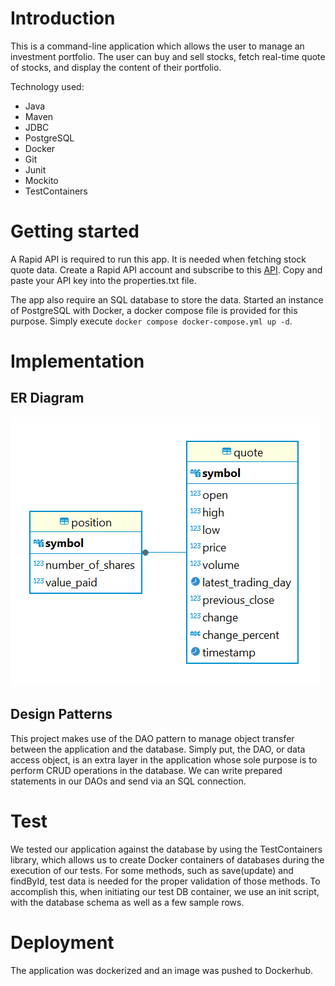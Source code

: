 # Introduction
This is a command-line application which allows the user to manage an investment portfolio. The user can buy and sell 
stocks, fetch real-time quote of stocks, and display the content of their portfolio.

Technology used:
- Java
- Maven
- JDBC
- PostgreSQL
- Docker
- Git
- Junit
- Mockito
- TestContainers

# Getting started
A Rapid API is required to run this app. It is needed when fetching stock quote data. Create a Rapid API account and 
subscribe to this [API](https://rapidapi.com/alphavantage/api/alpha-vantage/playground/apiendpoint_6d514147-c965-4ab7-bad1-929b8bf302c0).
Copy and paste your API key into the properties.txt file.

The app also require an SQL database to store the data. Started an instance of PostgreSQL with Docker, a docker compose 
file is provided for this purpose. Simply execute `docker compose docker-compose.yml up -d`. 

# Implementation
## ER Diagram
![ER diagram](./assets/er_diagram.PNG)

## Design Patterns
This project makes use of the DAO pattern to manage object transfer between the application and the database.
Simply put, the DAO, or data access object, is an extra layer in the application whose sole purpose is to perform CRUD 
operations in the database. We can write prepared statements in our DAOs and send via an SQL connection.

# Test
We tested our application against the database by using the TestContainers library, which allows us to create Docker 
containers of databases during the execution of our tests. For some methods, such as save(update) and findById, test 
data is needed for the proper validation of those methods. To accomplish this, when initiating our test DB container, 
we use an init script, with the database schema as well as a few sample rows.

# Deployment
The application was dockerized and an image was pushed to Dockerhub.